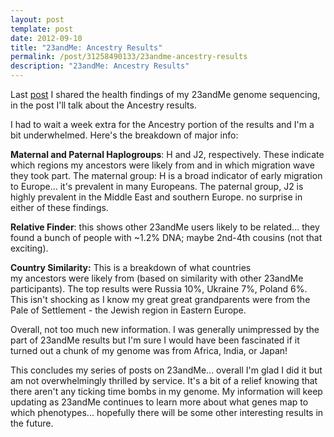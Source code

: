 ```yaml
---
layout: post
template: post
date: 2012-09-10
title: "23andMe: Ancestry Results"
permalink: /post/31258490133/23andme-ancestry-results
description: "23andMe: Ancestry Results"
---
```

<p>Last <a href="http://blog.randylubin.com/post/30779279027/23andme-results-im-3-2-neanderthal">post</a> I shared the health findings of my 23andMe genome sequencing, in the post I'll talk about the Ancestry results.</p>&#13;
<p>I had to wait a week extra for the Ancestry portion of the results and I'm a bit underwhelmed. Here's the breakdown of major info:</p>&#13;
<p><strong>Maternal and Paternal Haplogroups</strong>: H and J2, respectively. These indicate which regions my ancestors were likely from and in which migration wave they took part. The maternal group: H is a broad indicator of early migration to Europe... it's prevalent in many Europeans. The paternal group, J2 is highly prevalent in the Middle East and southern Europe. no surprise in either of these findings.</p>&#13;
<p><strong>Relative Finder</strong>: this shows other 23andMe users likely to be related... they found a bunch of people with ~1.2% DNA; maybe 2nd-4th cousins (not that exciting).</p>&#13;
<p><strong>Country Similarity:</strong> This is a breakdown of what countries my ancestors were likely from (based on similarity with other 23andMe participants). The top results were Russia 10%, Ukraine 7%, Poland 6%. This isn't shocking as I know my great great grandparents were from the Pale of Settlement - the Jewish region in Eastern Europe.</p>&#13;
<p>Overall, not too much new information. I was generally unimpressed by the part of 23andMe results but I'm sure I would have been fascinated if it turned out a chunk of my genome was from Africa, India, or Japan!</p>&#13;
<p>This concludes my series of posts on 23andMe... overall I'm glad I did it but am not overwhelmingly thrilled by service. It's a bit of a relief knowing that there aren't any ticking time bombs in my genome. My information will keep updating as 23andMe continues to learn more about what genes map to which phenotypes... hopefully there will be some other interesting results in the future. </p>&#13;
&#13;
 
